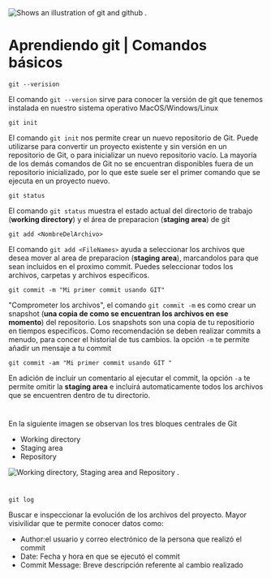<!-- La siguiente estructura te permite añadir una imagen en tu documentación-->
<picture>
  <img alt="Shows an illustration of git and github ." src="https://res.cloudinary.com/practicaldev/image/fetch/s--08RY4_Yg--/c_imagga_scale,f_auto,fl_progressive,h_420,q_auto,w_1000/https://dev-to-uploads.s3.amazonaws.com/i/1o8inq8110mxvqyls276.png">
</picture>


# Aprendiendo git | Comandos básicos

```
git --verision
```
El comando `git --version` sirve para conocer la versión de git que tenemos instalada en nuestro sistema operativo MacOS/Windows/Linux

```
git init
```
El comando `git init` nos permite crear un nuevo repositorio de Git. Puede utilizarse para convertir un proyecto existente y sin versión en un repositorio de Git, o para inicializar un nuevo repositorio vacío. La mayoría de los demás comandos de Git no se encuentran disponibles fuera de un repositorio inicializado, por lo que este suele ser el primer comando que se ejecuta en un proyecto nuevo.

```
git status
```
El comando `git status` muestra el estado actual del directorio de trabajo (**working directory**) y el área de preparacion (**staging area**) de git

```
git add <NombreDelArchivo>
```
El comando `git add <FileNames>` ayuda a seleccionar los archivos que desea mover al area de preparacion (**staging area**), marcandolos para que sean incluidos en el proximo commit. Puedes seleccionar todos los archivos, carpetas y archivos especificos.

```
git commit -m "Mi primer commit usando GIT"
```

"Comprometer los archivos", el comando `git commit -m` es como crear un snapshot (**una copia de como se encuentran los archivos en ese momento**) del repositorio. 
Los snapshots son una copia de tu repositiorio en tiempos especificos.
Como recomendación se deben realizar commits a menudo,  para concer el historial de tus cambios.
la opción `-m` te permite añadir un mensaje a tu commit

```
git commit -am "Mi primer commit usando GIT "
```
En adición de incluir un comentario al ejecutar el commit, la opción `-a` te permite omitir la **staging area** e incluirá automaticamente todos los archivos que se encuentren dentro de tu directorio.


#

En la siguiente imagen se observan los tres bloques centrales de Git
- Working directory
- Staging area
- Repository

<picture>
  <img alt="Working directory, Staging area and Repository ." src="https://miro.medium.com/max/1372/1*diRLm1S5hkVoh5qeArND0Q.png">
</picture>

#

```
git log
```
Buscar e inspeccionar la evolución de los archivos del proyecto. Mayor visivilidar que te permite conocer datos como: 
- Author:el usuario y correo electrónico de la persona que realizó el commit
- Date: Fecha y hora en que se ejecutó el commit
- Commit Message: Breve descripción referente al cambio realizado





